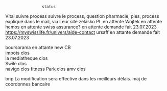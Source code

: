                     status                          

Vital               suivre process                                                                  suivre le process, question pharmacie, pies, process expliqué dans le mail, via Leur site
zelasko PL          en attente
Wojtek              en attente
hemos               en attente
swiss assurance?    en attente                                                                      demande fait 23.07.2023 https://myswisslife.fr/univers/aide-contact
ursaff              en attante                                                                      demande fait 23.07.2023 

boursorama              en attante new CB           
impots                  clos                        
la mediatheque          clos                        
Swile                   clos                        
navigo                  clos
fitness Park            clos
amv                     clos

bnp                     La modification sera effective dans les meilleurs délais. maj de coordonnes bancaire